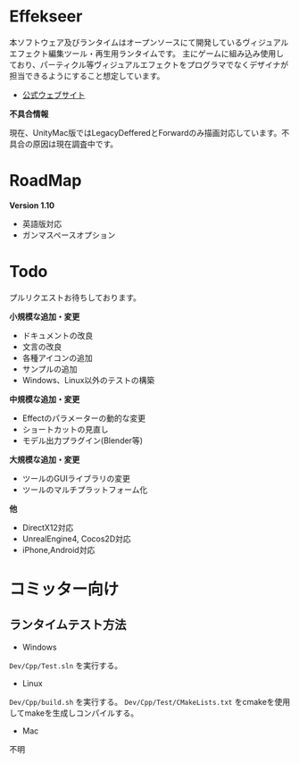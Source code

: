 ﻿Effekseer
=========
本ソフトウェア及びランタイムはオープンソースにて開発しているヴィジュアルエフェクト編集ツール・再生用ランタイムです。
主にゲームに組み込み使用しており、パーティクル等ヴィジュアルエフェクトをプログラマでなくデザイナが担当できるようにすること想定しています。

* [公式ウェブサイト](http://effekseer.github.io/jp/)

**不具合情報**

現在、UnityMac版ではLegacyDefferedとForwardのみ描画対応しています。不具合の原因は現在調査中です。

# RoadMap

**Version 1.10**
* 英語版対応
* ガンマスペースオプション

# Todo
プルリクエストお待ちしております。

**小規模な追加・変更**
* ドキュメントの改良
* 文言の改良
* 各種アイコンの追加
* サンプルの追加
* Windows、Linux以外のテストの構築

**中規模な追加・変更**
* Effectのパラメーターの動的な変更
* ショートカットの見直し
* モデル出力プラグイン(Blender等)


**大規模な追加・変更**
* ツールのGUIライブラリの変更
* ツールのマルチプラットフォーム化

**他**
* DirectX12対応
* UnrealEngine4, Cocos2D対応
* iPhone,Android対応

# コミッター向け

## ランタイムテスト方法

* Windows

```Dev/Cpp/Test.sln``` を実行する。

* Linux

```Dev/Cpp/build.sh``` を実行する。
```Dev/Cpp/Test/CMakeLists.txt``` をcmakeを使用してmakeを生成しコンパイルする。

* Mac

不明

